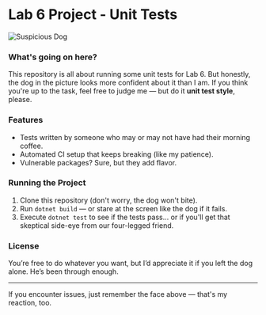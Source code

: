 # Lab 6 Project - Unit Tests

![Suspicious Dog](https://slm-assets.secondlife.com/assets/33391063/lightbox/bombastic.jpg?1684790886)

### What's going on here?

This repository is all about running some unit tests for Lab 6. But honestly, the dog in the picture looks more confident about it than I am. If you think you're up to the task, feel free to judge me — but do it **unit test style**, please.

### Features
- Tests written by someone who may or may not have had their morning coffee.
- Automated CI setup that keeps breaking (like my patience).
- Vulnerable packages? Sure, but they add flavor.

### Running the Project
1. Clone this repository (don't worry, the dog won't bite).
2. Run `dotnet build` — or stare at the screen like the dog if it fails.
3. Execute `dotnet test` to see if the tests pass... or if you'll get that skeptical side-eye from our four-legged friend.

### License
You’re free to do whatever you want, but I’d appreciate it if you left the dog alone. He’s been through enough.

---

If you encounter issues, just remember the face above — that's my reaction, too.

